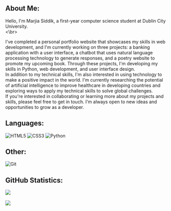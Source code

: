 ## About Me:
Hello, I'm Marjia Siddik, a first-year computer science student at Dublin City University.<br><\br>

I've completed a personal portfolio website that showcases my skills in web development, and I'm currently working on three projects: a banking application with a user interface, a chatbot that uses natural language processing technology to generate responses, and a poetry website to promote my upcoming book. Through these projects, I'm developing my skills in Python, web development, and user interface design.
<br>
In addition to my technical skills, I'm also interested in using technology to make a positive impact in the world. I'm currently researching the potential of artificial intelligence to improve healthcare in developing countries and exploring ways to apply my technical skills to solve global challenges.
<br>
If you're interested in collaborating or learning more about my projects and skills, please feel free to get in touch. I'm always open to new ideas and opportunities to grow as a developer.

## Languages:
![HTML5](https://img.shields.io/badge/html5-%23E34F26.svg?style=for-the-badge&logo=html5&logoColor=white) 
![CSS3](https://img.shields.io/badge/css3-%231572B6.svg?style=for-the-badge&logo=css3&logoColor=white)
![Python](https://img.shields.io/badge/python-3670A0?style=for-the-badge&logo=python&logoColor=ffdd54) 

## Other:
![Git](https://img.shields.io/badge/GIT-E44C30?style=for-the-badge&logo=git&logoColor=white)

## GitHub Statistics:
![](https://github-readme-stats.vercel.app/api?username=marjiasdk&theme=maroongold&hide_border=false&include_all_commits=false&count_private=false)<br/><br>
![](https://github-readme-streak-stats.herokuapp.com/?user=marjiasdk&theme=maroongold&hide_border=false)<br/>
